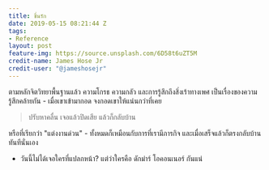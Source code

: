 ```yaml
---
title: ชื่นรัก
date: 2019-05-15 08:21:44 Z
tags:
- Reference
layout: post
feature-img: https://source.unsplash.com/6D58t6uZT5M
credit-name: James Hose Jr
credit-user: "@jameshosejr"
---
```


ตามหลักจิตวิทยาพื้นฐานแล้ว ความโกรธ ความกลัว และการรู้สึกถึงสิ่งเร้าทางเพศ เป็นเรื่องของความรู้สึกคล้ายกัน - เมื่อเขาเข้ามากอด จงกอดเขาให้แน่นกว่าที่เคย

> ปรับหาคลื่น เจอแล้วปิดเสีย แล้วก็กลับบ้าน

หรือที่เรียกว่า "แต่งงานด่วน" - ทั้งหมดก็เหมือนกับการที่เรามีภารกิจ และเมื่อเสร็จแล้วก็ตรงกลับบ้านทันทีนั่นเอง

 <i class="fa fa-child" style="color:plum"></i>

 - วันนี้ไม่ได้เจอใครที่แปลกหน้า? แต่ว่าใครคือ ดักม่าร์ โอคอนเนอร์ กันแน่
